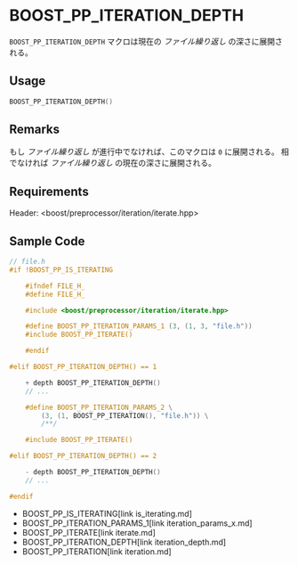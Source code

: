 # BOOST_PP_ITERATION_DEPTH

`BOOST_PP_ITERATION_DEPTH` マクロは現在の *ファイル繰り返し* の深さに展開される。

## Usage

```cpp
BOOST_PP_ITERATION_DEPTH()
```

## Remarks

もし *ファイル繰り返し* が進行中でなければ、このマクロは `0` に展開される。
相でなければ *ファイル繰り返し* の現在の深さに展開される。

## Requirements

Header: &lt;boost/preprocessor/iteration/iterate.hpp&gt;

## Sample Code

```cpp
// file.h
#if !BOOST_PP_IS_ITERATING

	#ifndef FILE_H_
	#define FILE_H_

	#include <boost/preprocessor/iteration/iterate.hpp>

	#define BOOST_PP_ITERATION_PARAMS_1 (3, (1, 3, "file.h"))
	#include BOOST_PP_ITERATE()

	#endif

#elif BOOST_PP_ITERATION_DEPTH() == 1

	+ depth BOOST_PP_ITERATION_DEPTH()
	// ...

	#define BOOST_PP_ITERATION_PARAMS_2 \
		(3, (1, BOOST_PP_ITERATION(), "file.h")) \
		/**/

	#include BOOST_PP_ITERATE()

#elif BOOST_PP_ITERATION_DEPTH() == 2

	- depth BOOST_PP_ITERATION_DEPTH()
	// ...

#endif
```
* BOOST_PP_IS_ITERATING[link is_iterating.md]
* BOOST_PP_ITERATION_PARAMS_1[link iteration_params_x.md]
* BOOST_PP_ITERATE[link iterate.md]
* BOOST_PP_ITERATION_DEPTH[link iteration_depth.md]
* BOOST_PP_ITERATION[link iteration.md]

